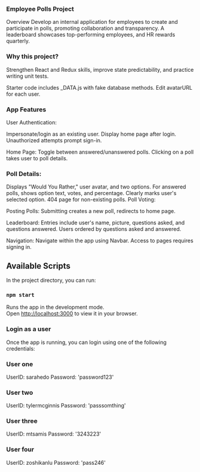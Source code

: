 
### Employee Polls Project
Overview
Develop an internal application for employees to create and participate in polls, promoting collaboration and transparency. A leaderboard showcases top-performing employees, and HR rewards quarterly.

### Why this project?
Strengthen React and Redux skills, improve state predictability, and practice writing unit tests.


Starter code includes _DATA.js with fake database methods. Edit avatarURL for each user.

### App Features
User Authentication:

Impersonate/login as an existing user.
Display home page after login.
Unauthorized attempts prompt sign-in.

Home Page:
Toggle between answered/unanswered polls.
Clicking on a poll takes user to poll details.

### Poll Details:
Displays "Would You Rather," user avatar, and two options.
For answered polls, shows option text, votes, and percentage.
Clearly marks user's selected option.
404 page for non-existing polls.
Poll Voting:


Posting Polls:
Submitting creates a new poll, redirects to home page.

Leaderboard:
Entries include user's name, picture, questions asked, and questions answered.
Users ordered by questions asked and answered.

Navigation:
Navigate within the app using Navbar.
Access to pages requires signing in.


## Available Scripts

In the project directory, you can run:

### `npm start`

Runs the app in the development mode.\
Open [http://localhost:3000](http://localhost:3000) to view it in your browser.

### Login as a user
Once the app is running, you can login using one of the following credentials: 

### User one
UserID: sarahedo
Password: 'password123'

### User two
UserID: tylermcginnis
Password: 'passsomthing'

### User three
UserID: mtsamis
Password: '3243223'

### User four
UserID: zoshikanlu
Password: 'pass246'